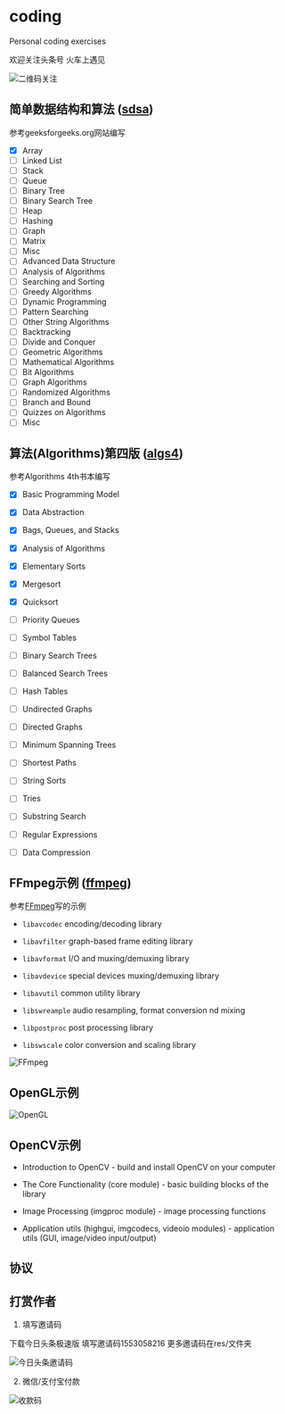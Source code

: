 # coding
Personal coding exercises

欢迎关注头条号 火车上遇见

![二维码关注](res/personal-qrcode.png)

## 简单数据结构和算法 ([sdsa](sdsa/))

参考geeksforgeeks.org网站编写

- [x] Array
- [ ] Linked List
- [ ] Stack
- [ ] Queue
- [ ] Binary Tree
- [ ] Binary Search Tree
- [ ] Heap
- [ ] Hashing
- [ ] Graph
- [ ] Matrix
- [ ] Misc
- [ ] Advanced Data Structure
- [ ] Analysis of Algorithms
- [ ] Searching and Sorting
- [ ] Greedy Algorithms
- [ ] Dynamic Programming
- [ ] Pattern Searching
- [ ] Other String Algorithms
- [ ] Backtracking
- [ ] Divide and Conquer
- [ ] Geometric Algorithms
- [ ] Mathematical Algorithms
- [ ] Bit Algorithms
- [ ] Graph Algorithms
- [ ] Randomized Algorithms
- [ ] Branch and Bound
- [ ] Quizzes on Algorithms
- [ ] Misc

## 算法(Algorithms)第四版 ([algs4](algs4/))

参考Algorithms 4th书本编写

- [x] Basic Programming Model
- [x] Data Abstraction
- [x] Bags, Queues, and Stacks
- [x] Analysis of Algorithms
- [x] Elementary Sorts
- [x] Mergesort
- [x] Quicksort
- [ ] Priority Queues
- [ ] Symbol Tables
- [ ] Binary Search Trees
- [ ] Balanced Search Trees
- [ ] Hash Tables
- [ ] Undirected Graphs
- [ ] Directed Graphs
- [ ] Minimum Spanning Trees
- [ ] Shortest Paths
- [ ] String Sorts
- [ ] Tries
- [ ] Substring Search
- [ ] Regular Expressions
- [ ] Data Compression 


## FFmpeg示例 ([ffmpeg](ffmpeg/))

参考[FFmpeg](https://ffmpeg.org/)写的示例

* `libavcodec` encoding/decoding library

* `libavfilter` graph-based frame editing library

* `libavformat` I/O and muxing/demuxing library

* `libavdevice` special devices muxing/demuxing library

* `libavutil` common utility library

* `libswreample` audio resampling, format conversion nd mixing

* `libpostproc` post processing library

* `libswscale` color conversion and scaling library

![FFmpeg](res/ffmpeg.png)

## OpenGL示例

![OpenGL](res/opengl-45.png)

## OpenCV示例

* Introduction to OpenCV - build and install OpenCV on your computer

* The Core Functionality (core module) - basic building blocks of the library

* Image Processing (imgproc module) - image processing functions

* Application utils (highgui, imgcodecs, videoio modules) - application utils (GUI, image/video input/output)

## 协议


## 打赏作者

1. 填写邀请码

下载今日头条极速版 填写邀请码1553058216 更多邀请码在res/文件夹

![今日头条邀请码](res/邀请码-今日头条极速版.jpg)

2. 微信/支付宝付款

![收款码](res/qrcode-wechat-alipay.png)


